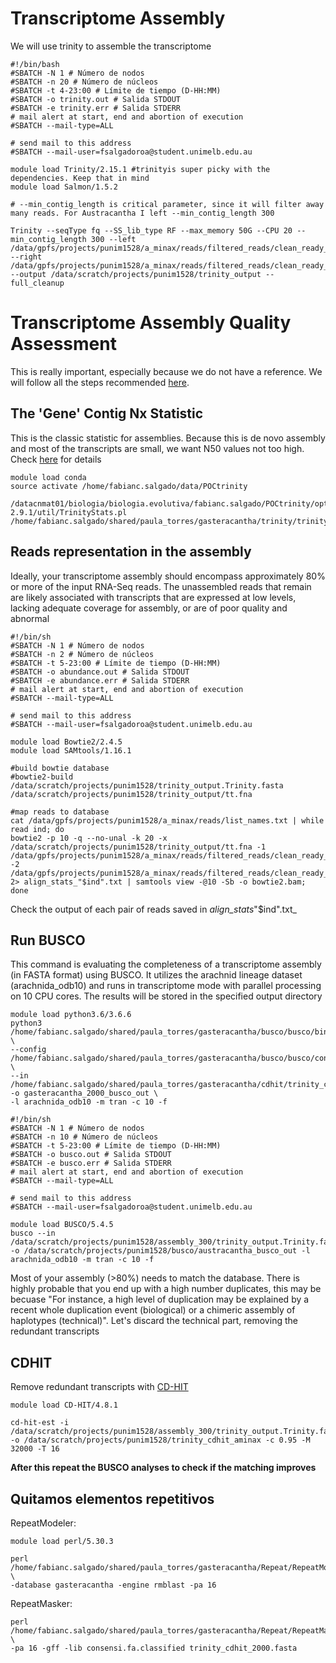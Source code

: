 
# Transcriptome Assembly

We will use trinity to assemble the transcriptome

```
#!/bin/bash
#SBATCH -N 1 # Número de nodos
#SBATCH -n 20 # Número de núcleos
#SBATCH -t 4-23:00 # Límite de tiempo (D-HH:MM)
#SBATCH -o trinity.out # Salida STDOUT
#SBATCH -e trinity.err # Salida STDERR
# mail alert at start, end and abortion of execution
#SBATCH --mail-type=ALL

# send mail to this address
#SBATCH --mail-user=fsalgadoroa@student.unimelb.edu.au

module load Trinity/2.15.1 #trinityis super picky with the dependencies. Keep that in mind
module load Salmon/1.5.2

# --min_contig_length is critical parameter, since it will filter away many reads. For Austracantha I left --min_contig_length 300

Trinity --seqType fq --SS_lib_type RF --max_memory 50G --CPU 20 --min_contig_length 300 --left /data/gpfs/projects/punim1528/a_minax/reads/filtered_reads/clean_ready_to_assemble/*.1.gz  --right /data/gpfs/projects/punim1528/a_minax/reads/filtered_reads/clean_ready_to_assemble/*.2.gz --output /data/scratch/projects/punim1528/trinity_output --full_cleanup
```

# Transcriptome Assembly Quality Assessment

This is really important, especially because we do not have a reference. We will follow all the steps recommended [here](https://github.com/trinityrnaseq/trinityrnaseq/wiki/Transcriptome-Assembly-Quality-Assessment). 

## The 'Gene' Contig Nx Statistic

This is the classic statistic for assemblies. Because this is de novo assembly and most of the transcripts are small, we want N50 values not too high. Check [here](https://github.com/trinityrnaseq/trinityrnaseq/wiki/Transcriptome-Contig-Nx-and-ExN50-stats) for details

```
module load conda
source activate /home/fabianc.salgado/data/POCtrinity

/datacnmat01/biologia/biologia.evolutiva/fabianc.salgado/POCtrinity/opt/trinity-2.9.1/util/TrinityStats.pl /home/fabianc.salgado/shared/paula_torres/gasteracantha/trinity/trinity_without_2000/Trinity_2000.fasta
```

## Reads representation in the assembly

Ideally, your transcriptome assembly should encompass approximately 80% or more of the input RNA-Seq reads. The unassembled reads that remain are likely associated with transcripts that are expressed at low levels, lacking adequate coverage for assembly, or are of poor quality and abnormal

```
#!/bin/sh
#SBATCH -N 1 # Número de nodos
#SBATCH -n 2 # Número de núcleos
#SBATCH -t 5-23:00 # Límite de tiempo (D-HH:MM)
#SBATCH -o abundance.out # Salida STDOUT
#SBATCH -e abundance.err # Salida STDERR
# mail alert at start, end and abortion of execution
#SBATCH --mail-type=ALL

# send mail to this address
#SBATCH --mail-user=fsalgadoroa@student.unimelb.edu.au

module load Bowtie2/2.4.5
module load SAMtools/1.16.1

#build bowtie database
#bowtie2-build /data/scratch/projects/punim1528/trinity_output.Trinity.fasta /data/scratch/projects/punim1528/trinity_output/tt.fna

#map reads to database
cat /data/gpfs/projects/punim1528/a_minax/reads/list_names.txt | while read ind; do
bowtie2 -p 10 -q --no-unal -k 20 -x /data/scratch/projects/punim1528/trinity_output/tt.fna -1 /data/gpfs/projects/punim1528/a_minax/reads/filtered_reads/clean_ready_to_assemble/"$ind".fq.1.gz -2 /data/gpfs/projects/punim1528/a_minax/reads/filtered_reads/clean_ready_to_assemble/"$ind".fq.2.gz 2> align_stats_"$ind".txt | samtools view -@10 -Sb -o bowtie2.bam; done
```

Check the output of each pair of reads saved in _align_stats_"$ind".txt_


## Run BUSCO

This command is evaluating the completeness of a transcriptome assembly (in FASTA format) using BUSCO. It utilizes the arachnid lineage dataset (arachnida_odb10) and runs in transcriptome mode with parallel processing on 10 CPU cores. The results will be stored in the specified output directory
```
module load python3.6/3.6.6
python3 /home/fabianc.salgado/shared/paula_torres/gasteracantha/busco/busco/bin/busco \
--config /home/fabianc.salgado/shared/paula_torres/gasteracantha/busco/busco/config/config.ini \
--in /home/fabianc.salgado/shared/paula_torres/gasteracantha/cdhit/trinity_cdhit_2000.fasta -o gasteracantha_2000_busco_out \
-l arachnida_odb10 -m tran -c 10 -f

#!/bin/sh
#SBATCH -N 1 # Número de nodos
#SBATCH -n 10 # Número de núcleos
#SBATCH -t 5-23:00 # Límite de tiempo (D-HH:MM)       
#SBATCH -o busco.out # Salida STDOUT
#SBATCH -e busco.err # Salida STDERR
# mail alert at start, end and abortion of execution  
#SBATCH --mail-type=ALL

# send mail to this address
#SBATCH --mail-user=fsalgadoroa@student.unimelb.edu.au

module load BUSCO/5.4.5
busco --in /data/scratch/projects/punim1528/assembly_300/trinity_output.Trinity.fasta -o /data/scratch/projects/punim1528/busco/austracantha_busco_out -l arachnida_odb10 -m tran -c 10 -f

```

Most of your assembly (>80%) needs to match the database. There is highly probable that you end up with a high number duplicates, this may be becuase "For instance, a high level of duplication may be explained by a recent whole duplication event (biological) or a chimeric assembly of haplotypes (technical)". Let's discard the technical part, removing the redundant transcripts

## CDHIT

Remove redundant transcripts with [CD-HIT](https://sites.google.com/view/cd-hit)

```
module load CD-HIT/4.8.1

cd-hit-est -i /data/scratch/projects/punim1528/assembly_300/trinity_output.Trinity.fasta -o /data/scratch/projects/punim1528/trinity_cdhit_aminax -c 0.95 -M 32000 -T 16
```

**After this repeat the BUSCO analyses to check if the matching improves**


## Quitamos elementos repetitivos

RepeatModeler:

```
module load perl/5.30.3 

perl /home/fabianc.salgado/shared/paula_torres/gasteracantha/Repeat/RepeatModeler/RepeatModeler/RepeatModeler \
-database gasteracantha -engine rmblast -pa 16
```
RepeatMasker:

```
perl /home/fabianc.salgado/shared/paula_torres/gasteracantha/Repeat/RepeatMasker/RepeatMasker \
-pa 16 -gff -lib consensi.fa.classified trinity_cdhit_2000.fasta
```
